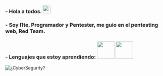 ### - Hola a todos.  <img src="https://media.giphy.com/media/hvRJCLFzcasrR4ia7z/giphy.gif" width="25px">
### - Soy l1te, Programador y Pentester, me guio en el pentesting web, Red Team.

### - Lenguajes que estoy aprendiendo: <img src="https://upload.wikimedia.org/wikipedia/commons/thumb/6/61/HTML5_logo_and_wordmark.svg/1200px-HTML5_logo_and_wordmark.svg.png" width="55px"> <img src="https://www.solucionex.com/sites/default/files/posts/imagen/logo-2582747_640.png" width="55px"> 



![¿CyberSegurity?](https://blogvaronis2.wpengine.com/wp-content/uploads/2020/07/what-is-red-teaming-hero.png)







                



<!--
**zl1te/zl1te** is a ✨ _special_ ✨ repository because its `README.md` (this file) appears on your GitHub profile.

Here are some ideas to get you started:

- 🔭 I’m currently working on ...
- 🌱 I’m currently learning ...
- 👯 I’m looking to collaborate on ...
- 🤔 I’m looking for help with ...
- 💬 Ask me about ...
- 📫 How to reach me: ...
- 😄 Pronouns: ...
- ⚡ Fun fact: ...
-->

